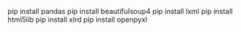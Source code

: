 pip install pandas
pip install beautifulsoup4
pip install lxml
pip install html5lib
pip install xlrd
pip install openpyxl